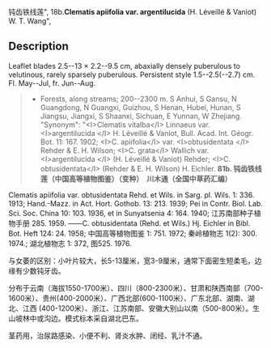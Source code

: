 钝齿铁线莲",
18b.**Clematis apiifolia var. argentilucida** (H. Léveillé & Vaniot) W. T. Wang",

## Description
Leaflet blades 2.5--13 × 2.2--9.5 cm, abaxially densely puberulous to velutinous, rarely sparsely puberulous. Persistent style 1.5--2.5(--2.7) cm. Fl. May--Jul, fr. Jun--Aug.

> * Forests, along streams; 200--2300 m. S Anhui, S Gansu, N Guangdong, N Guangxi, Guizhou, S Henan, Hubei, Hunan, S Jiangsu, Jiangxi, S Shaanxi, Sichuan, E Yunnan, W Zhejiang.
  "Synonym": "&lt;I&gt;Clematis vitalba&lt;/I&gt; Linnaeus var. &lt;I&gt;argentilucida &lt;/I&gt; H. Léveillé &amp; Vaniot, Bull. Acad. Int. Géogr. Bot. 11: 167. 1902; &lt;I&gt;C. apiifolia&lt;/I&gt; var. &lt;I&gt;obtusidentata &lt;/I&gt; Rehder &amp; E. H. Wilson; &lt;I&gt;C. grata&lt;/I&gt; Wallich var. &lt;I&gt;argentilucida &lt;/I&gt; (H. Léveillé &amp; Vaniot) Rehder; &lt;I&gt;C. obtusidentata&lt;/I&gt; (Rehder &amp; E. H. Wilson) H. Eichler.
**81b. 钝齿铁线莲（中国高等植物图鉴）（变种）　川木通（全国中草药汇编）**

Clematis apiifolia var. obtusidentata Rehd. et Wils. in Sarg. pl. Wils. 1: 336. 1913; Hand.-Mazz. in Act. Hort. Gothob. 13: 213. 1939; Pei in Contr. Biol. Lab. Sci. Soc. China 10: 103. 1936, et in Sunyatsenia 4: 164. 1940; 江苏南部种子植物手册 285. 1959. ——C. obtusidentata (Rehd. et Wils.) Hj. Eichler in Bibl. Bot. Heft 124: 24. 1958; 中国高等植物图鉴 1: 751. 1972; 秦岭植物志 1(2): 300. 1974.; 湖北植物志 1: 372, 图525. 1976.

与女萎的区别：小叶片较大，长5-13厘米，宽3-9厘米，通常下面密生短柔毛，边缘有少数钝牙齿。

分布于云南（海拔1550-1700米）、四川（800-2300米）、甘肃和陕西南部（700-1600米）、贵州(400-2000米）、广西北部(600-1100米）、广东北部、湖南、湖北、江西 (400-1200米）、浙江、江苏南部、安徽大别山以南（500-800米）。生山坡林中或沟边。模式标本采自湖北巴东。

茎药用，治尿路感染、小便不利、肾炎水肿、闭经、乳汁不通。
